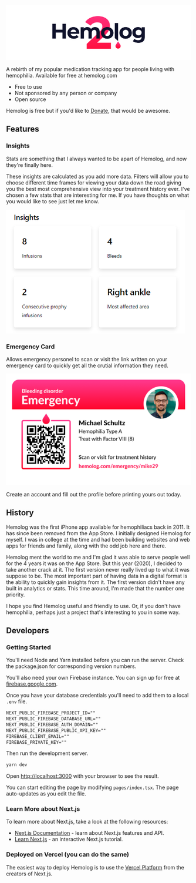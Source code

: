 ![Hemolog Banner](public/images/github-banner.png)

A rebirth of my popular medication tracking app for people living with hemophilia. Available for free at hemolog.com

- Free to use
- Not sponsored by any person or company
- Open source

Hemolog is free but if you'd like to [Donate](https://github.com/sponsors/michaelwschultz), that would be awesome.

## Features

### Insights

Stats are something that I always wanted to be apart of Hemolog, and now they're finally here.

These insights are calculated as you add more data. Filters will allow you to choose different time frames for viewing your data down the road giving you the best most comprehensive view into your treatment history ever. I've chosen a few stats that are interesting for me. If you have thoughts on what you would like to see just let me know.

![Exmaple Emergency Card](public/images/insights-example.png)

### Emergency Card

Allows emergency personel to scan or visit the link written on your emergency card to quickly get all the crutial information they need.

![Exmaple Emergency Card](public/images/example-emergency-card.png)

Create an account and fill out the profile before printing yours out today.

## History

Hemolog was the first iPhone app available for hemophiliacs back in 2011. It has since been removed from the App Store.
I initially designed Hemolog for myself. I was in college at the time and had been building websites and web apps for friends and family, along with the odd job here and there.

Hemolog ment the world to me and I'm glad it was able to serve people well for the 4 years it was on the App Store. But this year (2020), I decided to take another crack at it. The first version never really lived up to what it was suppose to be. The most important part of having data in a digital format is the ability to quickly gain insights from it. The first version didn't have any built in analytics or stats. This time around, I'm made that the number one priority.

I hope you find Hemolog useful and friendly to use. Or, if you don't have hemophilia, perhaps just a project that's interesting to you in some way.

## Developers

### Getting Started

You'll need Node and Yarn installed before you can run the server. Check the package.json for corresponding version numbers.

You'll also need your own Firebase instance. You can sign up for free at [firebase.google.com](https://firebase.google.com/).

Once you have your database credentials you'll need to add them to a local `.env` file.

```
NEXT_PUBLIC_FIREBASE_PROJECT_ID=""
NEXT_PUBLIC_FIREBASE_DATABASE_URL=""
NEXT_PUBLIC_FIREBASE_AUTH_DOMAIN=""
NEXT_PUBLIC_FIREBASE_PUBLIC_API_KEY=""
FIREBASE_CLIENT_EMAIL=""
FIREBASE_PRIVATE_KEY=""
```

Then run the development server.

```bash
yarn dev
```

Open [http://localhost:3000](http://localhost:3000) with your browser to see the result.

You can start editing the page by modifying `pages/index.tsx`. The page auto-updates as you edit the file.

### Learn More about Next.js

To learn more about Next.js, take a look at the following resources:

- [Next.js Documentation](https://nextjs.org/docs) - learn about Next.js features and API.
- [Learn Next.js](https://nextjs.org/learn) - an interactive Next.js tutorial.

### Deployed on Vercel (you can do the same)

The easiest way to deploy Hemolog is to use the [Vercel Platform](https://vercel.com/import?utm_medium=default-template&filter=next.js&utm_source=create-next-app&utm_campaign=create-next-app-readme) from the creators of Next.js.
